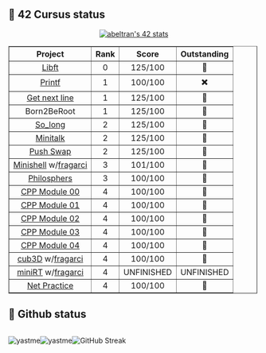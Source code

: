 ## 📌 42 Cursus status

<p align=center>
  <a href="https://github.com/oakoudad/badge42"><img src="https://badge.mediaplus.ma/darkblue/abeltran?1337Badge=off&UM6P=off" alt="abeltran's 42 stats" /></a>
</p>

<table border="1" cellpadding="1" cellspacing="1" style="width:500px;" align=center>
	<thead align=center>
		<tr>
			<th scope="col">Project</th>
			<th scope="col">Rank</th>
			<th scope="col">Score</th>
      <th scope="col">Outstanding</th>
		</tr>
	</thead>
	<tbody align=center>
		<tr>
			<td><a href="https://github.com/YastMe/42Cursus/tree/main/libft">Libft</a></td>
			<td>0</td>
			<td>125/100</td>
      			<td>🥉</td>
		</tr>
		<tr>
			<td><a href="https://github.com/YastMe/42Cursus/tree/main/Printf">Printf</a></td>
			<td>1</td>
			<td>100/100</td>
      			<td>✖️</td>
		</tr>
		<tr>
			<td><a href="https://github.com/YastMe/42Cursus/tree/main/get_next_line">Get next line</a></td>
			<td>1</td>
			<td>125/100</td>
      			<td>🥇</td>
		</tr>
		<tr>
			<td>Born2BeRoot</td>
			<td>1</td>
			<td>125/100</td>
      			<td>🥉</td>
		</tr>
		<tr>
			<td><a href="https://github.com/YastMe/42Cursus/tree/main/so_long">So_long</a></td>
			<td>2</td>
			<td>125/100</td>
      			<td>🥇</td>
		</tr>
		<tr>
			<td><a href="https://github.com/YastMe/42Cursus/tree/main/minitalk">Minitalk</a></td>
			<td>2</td>
			<td>125/100</td>
      			<td>🥉</td>
		</tr>
		<tr>
			<td><a href="https://github.com/YastMe/42Cursus/tree/main/push_swap">Push Swap</a></td>
			<td>2</td>
			<td>125/100</td>
      			<td>🥈</td>
		</tr>
		<tr>
			<td><a href="https://github.com/YastMe/42Cursus/tree/main/minishell">Minishell</a> w/<a href="https://github.com/fragarci">fragarci</a></td>
			<td>3</td>
			<td>101/100</td>
      			<td>🥈</td>
		</tr>
		<tr>
			<td><a href="https://github.com/YastMe/42Cursus/tree/main/Philosophers/philo">Philosphers</a></td>
			<td>3</td>
			<td>100/100</td>
      			<td>🥈</td>
		</tr>
		<tr>
			<td><a href="https://github.com/YastMe/42Cursus/tree/main/CPP/CPP00">CPP Module 00</a></td>
			<td>4</td>
			<td>100/100</td>
      			<td>🥇</td>
		</tr>
		<tr>
			<td><a href="https://github.com/YastMe/42Cursus/tree/main/CPP/CPP01">CPP Module 01</a></td>
			<td>4</td>
			<td>100/100</td>
      			<td>🥇</td>
		</tr>
		<tr>
			<td><a href="https://github.com/YastMe/42Cursus/tree/main/CPP/CPP02">CPP Module 02</a></td>
			<td>4</td>
			<td>100/100</td>
      			<td>🥇</td>
		</tr>
		<tr>
			<td><a href="https://github.com/YastMe/42Cursus/tree/main/CPP/CPP03">CPP Module 03</a></td>
			<td>4</td>
			<td>100/100</td>
      			<td>🥇</td>
		</tr>
		<tr>
			<td><a href="https://github.com/YastMe/42Cursus/tree/main/CPP/CPP04">CPP Module 04</a></td>
			<td>4</td>
			<td>100/100</td>
      			<td>🥇</td>
		</tr>
		<tr>
			<td><a href="https://github.com/YastMe/42Cursus/tree/main/cub3D">cub3D</a> w/<a href="https://github.com/fragarci">fragarci</a></a></td>
			<td>4</td>
			<td>100/100</td>
      			<td>🥉</td>
		</tr>
		<tr>
			<td><a href="https://github.com/YastMe/42Cursus/tree/main/miniRT">miniRT</a> w/<a href="https://github.com/fragarci">fragarci</a></a></td>
			<td>4</td>
			<td>UNFINISHED</td>
      			<td>UNFINISHED</td>
		</tr>
		<tr>
			<td><a href="https://github.com/YastMe/42Cursus/tree/main/netpractice">Net Practice</a></td>
			<td>4</td>
			<td>100/100</td>
      			<td>🥇</td>
		</tr>
	</tbody>
</table>

## :pushpin: Github status
<div style="display: flex; flex-direction: row; align-items: center;flex-wrap: wrap">
    <div>
  <p align="center"><img src="https://github-readme-stats.vercel.app/api/top-langs?username=yastme&show_icons=true&locale=en&layout=compact&token=${process.env.PAT_1}" alt="yastme" /></p>
</div>
<div>
  <p align="center"><img src="https://github-readme-stats.vercel.app/api?username=yastme&show_icons=true&locale=en&token=${process.env.PAT_1}" alt="yastme" /></p>
</div>
    <div>
      <p align="center"><img src="https://streak-stats.demolab.com/?user=yastme" alt="GitHub Streak"><p>
    </div>
</div>
